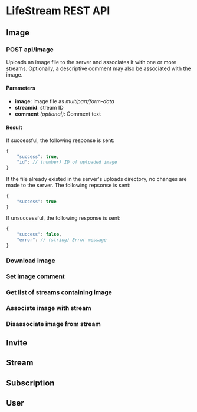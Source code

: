 # LifeStream REST API

## Image

### POST api/image

Uploads an image file to the server and associates it with one or more streams. Optionally, a descriptive comment may also be associated with the image.

#### Parameters

- **image**: image file as _multipart/form-data_
- **streamid**: stream ID
- **comment** _(optional)_: Comment text

#### Result

If successful, the following response is sent:
```javascript
{
	"success": true,
	"id": // (number) ID of uploaded image
}
```

If the file already existed in the server's uploads directory, no changes are made to the server. The following repsonse is sent:
```javascript
{
	"success": true
}
```

If unsuccessful, the following response is sent:
```javascript
{
	"success": false,
	"error": // (string) Error message
}
```

### Download image

### Set image comment

### Get list of streams containing image

### Associate image with stream

### Disassociate image from stream

## Invite

## Stream

## Subscription

## User
